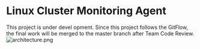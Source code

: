 # Linux Cluster Monitoring Agent
This project is under devel opment. Since this project follows the GitFlow, the final work will be merged to the master branch after Team Code Review.
![architecture.png](https://github.com/jarviscanada/jarvis_data_eng_HongtingYin/tree/feature/architecture/linux_sql/assets)
